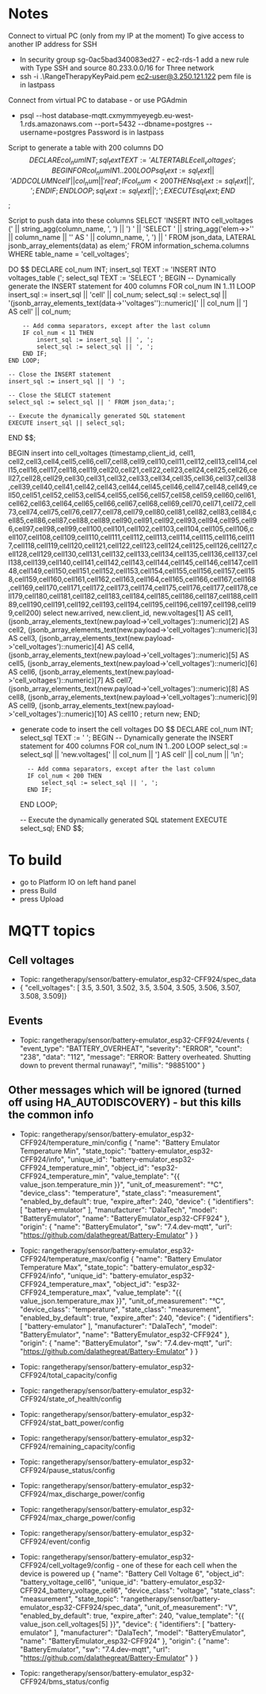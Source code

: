 # Notes
Connect to virtual PC (only from my IP at the moment)
To give access to another IP address for SSH
+ In security group sg-0ac5bad340083ed27 - ec2-rds-1 add a new rule with Type SSH and source 80.233.0.0/16 for Three network
+  ssh -i .\RangeTherapyKeyPaid.pem ec2-user@3.250.121.122
pem file is in lastpass

Connect from virtual PC to database - or use PGAdmin
+  psql --host database-mqtt.cxmymmyeyegb.eu-west-1.rds.amazonaws.com --port=5432 --dbname=postgres --username=postgres
Password is in lastpass

Script to generate a table with 200 columns
DO $$
DECLARE
    col_num INT;
    sql_text TEXT := 'ALTER TABLE cell_voltages ';
BEGIN
    FOR col_num IN 1..200 LOOP
        sql_text := sql_text || 'ADD COLUMN cell' || col_num || ' real';
        IF col_num < 200 THEN
            sql_text := sql_text || ', ';
        END IF;
    END LOOP;
    sql_text := sql_text || ';';
    EXECUTE sql_text;
END $$;

Script to push data into these columns
SELECT
    'INSERT INTO cell_voltages (' ||
    string_agg(column_name, ', ') || ') ' || 
    'SELECT ' || string_agg('elem->>\'' || column_name || '\' AS ' || column_name, ', ') ||
    ' FROM json_data, LATERAL jsonb_array_elements(data) as elem;'
FROM information_schema.columns
WHERE table_name = 'cell_voltages';

DO $$
DECLARE
    col_num INT;
    insert_sql TEXT := 'INSERT INTO voltages_table (';
    select_sql TEXT := 'SELECT ';
BEGIN
    -- Dynamically generate the INSERT statement for 400 columns
    FOR col_num IN 1..11 LOOP
        insert_sql := insert_sql || 'cell' || col_num;
        select_sql := select_sql || '(jsonb_array_elements_text(data->''voltages'')::numeric)[' || col_num || '] AS cell' || col_num;
        
        -- Add comma separators, except after the last column
        IF col_num < 11 THEN
            insert_sql := insert_sql || ', ';
            select_sql := select_sql || ', ';
        END IF;
    END LOOP;
    
    -- Close the INSERT statement
    insert_sql := insert_sql || ') ';
    
    -- Close the SELECT statement
    select_sql := select_sql || ' FROM json_data;';
    
    -- Execute the dynamically generated SQL statement
    EXECUTE insert_sql || select_sql;
END $$;


BEGIN
insert into cell_voltages (timestamp,client_id, cell1, cell2,cell3,cell4,cell5,cell6,cell7,cell8,cell9,cell10,cell11,cell12,cell13,cell14,cell15,cell16,cell17,cell18,cell19,cell20,cell21,cell22,cell23,cell24,cell25,cell26,cell27,cell28,cell29,cell30,cell31,cell32,cell33,cell34,cell35,cell36,cell37,cell38,cell39,cell40,cell41,cell42,cell43,cell44,cell45,cell46,cell47,cell48,cell49,cell50,cell51,cell52,cell53,cell54,cell55,cell56,cell57,cell58,cell59,cell60,cell61,cell62,cell63,cell64,cell65,cell66,cell67,cell68,cell69,cell70,cell71,cell72,cell73,cell74,cell75,cell76,cell77,cell78,cell79,cell80,cell81,cell82,cell83,cell84,cell85,cell86,cell87,cell88,cell89,cell90,cell91,cell92,cell93,cell94,cell95,cell96,cell97,cell98,cell99,cell100,cell101,cell102,cell103,cell104,cell105,cell106,cell107,cell108,cell109,cell110,cell111,cell112,cell113,cell114,cell115,cell116,cell117,cell118,cell119,cell120,cell121,cell122,cell123,cell124,cell125,cell126,cell127,cell128,cell129,cell130,cell131,cell132,cell133,cell134,cell135,cell136,cell137,cell138,cell139,cell140,cell141,cell142,cell143,cell144,cell145,cell146,cell147,cell148,cell149,cell150,cell151,cell152,cell153,cell154,cell155,cell156,cell157,cell158,cell159,cell160,cell161,cell162,cell163,cell164,cell165,cell166,cell167,cell168,cell169,cell170,cell171,cell172,cell173,cell174,cell175,cell176,cell177,cell178,cell179,cell180,cell181,cell182,cell183,cell184,cell185,cell186,cell187,cell188,cell189,cell190,cell191,cell192,cell193,cell194,cell195,cell196,cell197,cell198,cell199,cell200)
select new.arrived, new.client_id, 
	new.voltages[1] AS cell1, 
	(jsonb_array_elements_text(new.payload->'cell_voltages')::numeric)[2] AS cell2, 
	(jsonb_array_elements_text(new.payload->'cell_voltages')::numeric)[3] AS cell3, 
	(jsonb_array_elements_text(new.payload->'cell_voltages')::numeric)[4] AS cell4, 
	(jsonb_array_elements_text(new.payload->'cell_voltages')::numeric)[5] AS cell5, 
	(jsonb_array_elements_text(new.payload->'cell_voltages')::numeric)[6] AS cell6, 
	(jsonb_array_elements_text(new.payload->'cell_voltages')::numeric)[7] AS cell7, 
	(jsonb_array_elements_text(new.payload->'cell_voltages')::numeric)[8] AS cell8, 
	(jsonb_array_elements_text(new.payload->'cell_voltages')::numeric)[9] AS cell9, 
	(jsonb_array_elements_text(new.payload->'cell_voltages')::numeric)[10] AS cell10 
	;
return new;
END;

+ generate code to insert the cell voltages
DO $$
DECLARE
    col_num INT;
    select_sql TEXT := ' ';
BEGIN
    -- Dynamically generate the INSERT statement for 400 columns
    FOR col_num IN 1..200 LOOP
        select_sql := select_sql || 'new.voltages[' || col_num || '] AS cell' || col_num || '\n';
        
        -- Add comma separators, except after the last column
        IF col_num < 200 THEN
            select_sql := select_sql || ', ';
        END IF;
    END LOOP;
    
    
    -- Execute the dynamically generated SQL statement
    EXECUTE select_sql;
END $$;

# To build
+ go to Platform IO on left hand panel
+ press Build
+ press Upload

# MQTT topics
## Cell voltages
+ Topic: rangetherapy/sensor/battery-emulator_esp32-CFF924/spec_data
+ { "cell_voltages": [ 3.5, 3.501, 3.502, 3.5, 3.504, 3.505, 3.506, 3.507, 3.508, 3.509]}

## Events
+ Topic: rangetherapy/sensor/battery-emulator_esp32-CFF924/events
{
  "event_type": "BATTERY_OVERHEAT",
  "severity": "ERROR",
  "count": "238",
  "data": "112",
  "message": "ERROR: Battery overheated. Shutting down to prevent thermal runaway!",
  "millis": "9885100"
}

## Other messages which will be ignored (turned off using HA_AUTODISCOVERY) - but this kills the common info
+ Topic: rangetherapy/sensor/battery-emulator_esp32-CFF924/temperature_min/config
{
  "name": "Battery Emulator Temperature Min",
  "state_topic": "battery-emulator_esp32-CFF924/info",
  "unique_id": "battery-emulator_esp32-CFF924_temperature_min",
  "object_id": "esp32-CFF924_temperature_min",
  "value_template": "{{ value_json.temperature_min }}",
  "unit_of_measurement": "°C",
  "device_class": "temperature",
  "state_class": "measurement",
  "enabled_by_default": true,
  "expire_after": 240,
  "device": {
    "identifiers": [
      "battery-emulator"
    ],
    "manufacturer": "DalaTech",
    "model": "BatteryEmulator",
    "name": "BatteryEmulator_esp32-CFF924"
  },
  "origin": {
    "name": "BatteryEmulator",
    "sw": "7.4.dev-mqtt",
    "url": "https://github.com/dalathegreat/Battery-Emulator"
  }
}

+ Topic: rangetherapy/sensor/battery-emulator_esp32-CFF924/temperature_max/config
{
  "name": "Battery Emulator Temperature Max",
  "state_topic": "battery-emulator_esp32-CFF924/info",
  "unique_id": "battery-emulator_esp32-CFF924_temperature_max",
  "object_id": "esp32-CFF924_temperature_max",
  "value_template": "{{ value_json.temperature_max }}",
  "unit_of_measurement": "°C",
  "device_class": "temperature",
  "state_class": "measurement",
  "enabled_by_default": true,
  "expire_after": 240,
  "device": {
    "identifiers": [
      "battery-emulator"
    ],
    "manufacturer": "DalaTech",
    "model": "BatteryEmulator",
    "name": "BatteryEmulator_esp32-CFF924"
  },
  "origin": {
    "name": "BatteryEmulator",
    "sw": "7.4.dev-mqtt",
    "url": "https://github.com/dalathegreat/Battery-Emulator"
  }
}
+  Topic: rangetherapy/sensor/battery-emulator_esp32-CFF924/total_capacity/config
+  Topic: rangetherapy/sensor/battery-emulator_esp32-CFF924/state_of_health/config
+  Topic: rangetherapy/sensor/battery-emulator_esp32-CFF924/stat_batt_power/config
+  Topic: rangetherapy/sensor/battery-emulator_esp32-CFF924/remaining_capacity/config
+  Topic: rangetherapy/sensor/battery-emulator_esp32-CFF924/pause_status/config
+  Topic: rangetherapy/sensor/battery-emulator_esp32-CFF924/max_discharge_power/config
+  Topic: rangetherapy/sensor/battery-emulator_esp32-CFF924/max_charge_power/config
+  Topic: rangetherapy/sensor/battery-emulator_esp32-CFF924/event/config
+  Topic: rangetherapy/sensor/battery-emulator_esp32-CFF924/cell_voltage9/config - one of these for each cell when the device is powered up
{
  "name": "Battery Cell Voltage 6",
  "object_id": "battery_voltage_cell6",
  "unique_id": "battery-emulator_esp32-CFF924_battery_voltage_cell6",
  "device_class": "voltage",
  "state_class": "measurement",
  "state_topic": "rangetherapy/sensor/battery-emulator_esp32-CFF924/spec_data",
  "unit_of_measurement": "V",
  "enabled_by_default": true,
  "expire_after": 240,
  "value_template": "{{ value_json.cell_voltages[5] }}",
  "device": {
    "identifiers": [
      "battery-emulator"
    ],
    "manufacturer": "DalaTech",
    "model": "BatteryEmulator",
    "name": "BatteryEmulator_esp32-CFF924"
  },
  "origin": {
    "name": "BatteryEmulator",
    "sw": "7.4.dev-mqtt",
    "url": "https://github.com/dalathegreat/Battery-Emulator"
  }
}

+  Topic: rangetherapy/sensor/battery-emulator_esp32-CFF924/bms_status/config